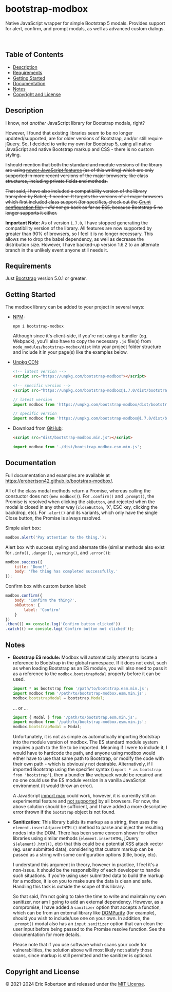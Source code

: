 # bootstrap-modbox
Native JavaScript wrapper for simple Bootstrap 5 modals.  Provides support for alert, confirm, and prompt modals, as well as advanced custom dialogs.

&nbsp;

## Table of Contents

- [Description](#description)
- [Requirements](#requirements)
- [Getting Started](#getting-started)
- [Documentation](#documentation)
- [Notes](#notes)
- [Copyright and License](#copyright-and-license)


## Description

I know, not *another* JavaScript library for Bootstrap modals, right?

However, I found that existing libraries seem to be no longer updated/supported, are for older versions of Bootstrap, and/or still require jQuery.  So, I decided to write my own for Bootstrap 5, using all native JavaScript and native Bootstrap markup and CSS - there is no custom styling.

~~I should mention that both the standard and module versions of the library are using [newer JavaScript features](https://developer.mozilla.org/en-US/docs/Web/JavaScript/Reference/Classes#browser_compatibility) (as of this writing) which are only supported in more recent versions of the major browsers; like class structures, including private fields and methods.~~

~~That said, I have also included a compatibility version of the library transpiled by Babel, if needed.  It targets the versions of all major browsers which first included class support (for specifics, check out the [Grunt configuration file](https://github.com/erobertson42/bootstrap-modbox/blob/main/Gruntfile.js)).  I *did not* go back as far as ES5, because Bootstrap 5 no longer supports it either.~~

**Important Note:**  As of version `1.7.0`, I have stopped generating the compatibility version of the library.  All features are now supported by greater than 90% of browsers, so I feel it is no longer necessary.  This allows me to drop the babel dependency, as well as decrease the distribution size.  However, I have backed-up version 1.6.2 to an alternate branch in the unlikely event anyone still needs it.


## Requirements

Just [Bootstrap](https://getbootstrap.com/) version 5.0.1 or greater.


## Getting Started

The modbox library can be added to your project in several ways:
- [NPM](https://www.npmjs.com/package/bootstrap-modbox):
	```
	npm i bootstrap-modbox
	```
	Although since it's client-side, if you're not using a bundler (eg. Webpack), you'll also have to copy the necessary `.js` file(s) from `node_modules/bootstrap-modbox/dist` into your project folder structure and include it in your page(s) like the examples below.

- [Unpkg CDN](https://unpkg.com/browse/bootstrap-modbox/):
	```html
	<!-- latest version -->
	<script src="https://unpkg.com/bootstrap-modbox"></script>

	<!-- specific version -->
	<script src="https://unpkg.com/bootstrap-modbox@1.7.0/dist/bootstrap-modbox.min.js"></script>
	```
	```javascript
	// latest version
	import modbox from 'https://unpkg.com/bootstrap-modbox/dist/bootstrap-modbox.esm.min.js';

	// specific version
	import modbox from 'https://unpkg.com/bootstrap-modbox@1.7.0/dist/bootstrap-modbox.esm.min.js';
	```

- Download from [GitHub](https://github.com/erobertson42/bootstrap-modbox/releases):
	```html
	<script src="dist/bootstrap-modbox.min.js"></script>
	```
	```javascript
	import modbox from './dist/bootstrap-modbox.esm.min.js';
	```


## Documentation

Full documentation and examples are available at https://erobertson42.github.io/bootstrap-modbox/.

All of the class modal methods return a Promise, whereas calling the constuctor does not (`new modbox()`).  For `.confirm()` and `.prompt()`, the Promise is resolved when clicking the `okButton`, and rejected when the modal is closed in any other way (`closeButton`, 'X', ESC key, clicking the backdrop, etc).  For `.alert()` and its variants, which only have the single Close button, the Promise is always resolved.

Simple alert box:
```javascript
modbox.alert('Pay attention to the thing.');
```

Alert box with success styling and alternate title (similar methods also exist for `.info()`, `.danger()`, `.warning()`, and `.error()`):
```javascript
modbox.success({
	title: 'Done!',
	body: 'The thing has completed successfully.'
});
```

Confirm box with custom button label:
```javascript
modbox.confirm({
	body: 'Confirm the thing?',
	okButton: {
		label: 'Confirm'
	}
})
.then(() => console.log('Confirm button clicked'))
.catch(() => console.log('Confirm button not clicked'));
```


## Notes

- **Bootstrap ES module:**
	Modbox will automatically attempt to locate a reference to Bootstrap in the global namespace.  If it does not exist, such as when loading Bootstrap as an ES module, you will also need to pass it as a reference to the `modbox.bootstrapModal` property before it can be used.
	```javascript
	import * as bootstrap from '/path/to/bootstrap.esm.min.js';
	import modbox from '/path/to/bootstrap-modbox.esm.min.js';
	modbox.bootstrapModal = bootstrap.Modal;
	```
	... or ...
	```javascript
	import { Modal } from '/path/to/bootstrap.esm.min.js';
	import modbox from '/path/to/bootstrap-modbox.esm.min.js';
	modbox.bootstrapModal = Modal;
	```
	Unfortunately, it is not as simple as automatically importing Bootstrap into the module version of modbox.  The ES standard module system requires a path to the file to be imported.  Meaning if I were to include it, I would have to hardcode the path, and anyone using modbox would either have to use that same path to Bootstrap, or modify the code with their own path - which is obviously not desirable.  Alternatively, if I imported Bootstrap using the specifier syntax (`import * as bootstrap from 'bootstrap'`), then a bundler like webpack would be required and no one could use the ES module version in a vanilla JavaScript environment (it would throw an error).

	A JavaScript [import map](https://github.com/WICG/import-maps/) could work, however, it is currently still an experimental feature and [not supported](https://caniuse.com/import-maps) by all browsers.  For now, the above solution should be sufficient, and I have added a more descriptive error thrown if the `bootstrap` object is not found.

- **Sanitization:**
	This library builds its markup as a string, then uses the `element.insertAdjacentHTML()` method to parse and inject the resulting nodes into the DOM.  There has been some concern shown for other libraries using similar methods (`element.insertHTML`, jQuery `$(element).html()`, etc) that this could be a potential XSS attack vector (eg. user submitted data), considering that custom markup can be passed as a string with some configuration options (title, body, etc).

	I understand this argument in theory, however in practice, I feel it's a non-issue.  It should be the responsibility of each developer to handle such situations.  If you're using user submitted data to build the markup for a modbox, it is on you to make sure the data is clean and safe.  Handling this task is outside the scope of this library.

	So that said, I'm not going to take the time to write and maintain my own sanitizer, nor am I going to add an external dependency.  However, as a compromise, I have added a `sanitizer` option that accepts a function, which can be from an external library like [DOMPurify](https://github.com/cure53/DOMPurify) (for example), should you wish to include/use one on your own.  In addition, the `.prompt()` modal also has an `input.sanitizer` option that can clean the user input before being passed to the Promise resolve function.  See the documentation for more details.

	Please note that if you use software which scans your code for vulnerabilities, the solution above will most likely not satisfy those scans, since markup is still permitted and the sanitizer is optional.


## Copyright and License

&copy; 2021-2024 Eric Robertson and released under the [MIT License](https://github.com/erobertson42/bootstrap-modbox/blob/main/LICENSE).
